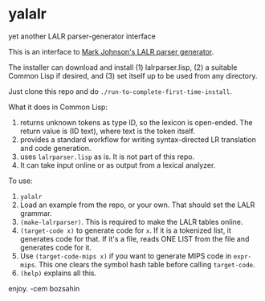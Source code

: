 # yalalr
yet another LALR parser-generator interface

This is an interface to <a href="http://web.science.mq.edu.au/~mjohnson/code/lalrparser.lisp">Mark Johnson's LALR parser generator</a>.

The installer can download and install (1) lalrparser.lisp, (2) a suitable Common Lisp if desired, and (3) set itself up to be used from any directory. 

Just clone this repo and do <code>./run-to-complete-first-time-install</code>.

What it does in Common Lisp:

1. returns unknown tokens as type ID, so the lexicon is open-ended. The return value is (ID text), where text is the token itself.
2. provides a standard workflow for writing syntax-directed LR translation and code generation.
3. uses <code>lalrparser.lisp</code> as is. It is not part of this repo.
4. It can take input online or as output from a lexical analyzer.

To use:

1. <code>yalalr</code>
2. Load an example from the repo, or your own. That should set the LALR grammar.
3. <code>(make-lalrparser)</code>. This is required to make the LALR tables online.
4. <code>(target-code x)</code> to generate code for <code>x</code>. If it is a tokenized list, it generates code for that.
If it's a file, reads ONE LIST from the file and generates code for it.
6. Use <code>(target-code-mips x)</code> if you want to generate MIPS code in <code>expr-mips</code>. This one clears
the symbol hash table before calling <code>target-code</code>.
7. <code>(help)</code> explains all this.


enjoy.
-cem bozsahin
